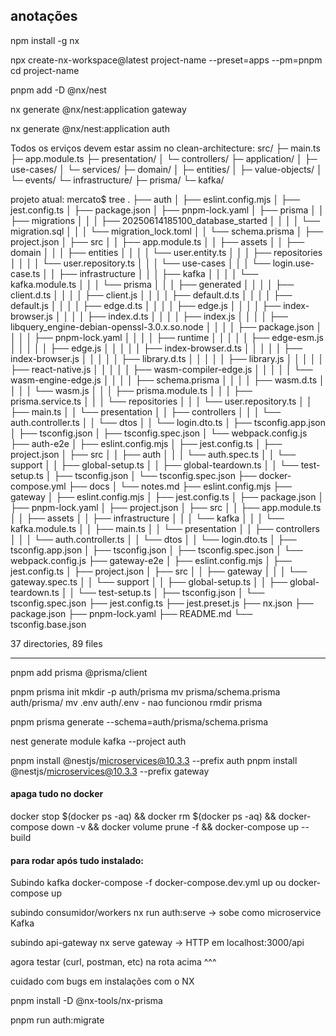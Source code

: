 ## anotações

npm install -g nx

npx create-nx-workspace@latest project-name --preset=apps --pm=pnpm
cd project-name

pnpm add -D @nx/nest

nx generate @nx/nest:application gateway

nx generate @nx/nest:application auth

Todos os erviços devem estar assim no clean-architecture:
src/
├─ main.ts
├─ app.module.ts
├─ presentation/
│  └─ controllers/
├─ application/
│  ├─ use-cases/
│  └─ services/
├─ domain/
│  ├─ entities/
│  ├─ value-objects/
│  └─ events/
└─ infrastructure/
   ├─ prisma/
   └─ kafka/

projeto atual:
mercato$ tree
.
├── auth
│   ├── eslint.config.mjs
│   ├── jest.config.ts
│   ├── package.json
│   ├── pnpm-lock.yaml
│   ├── prisma
│   │   ├── migrations
│   │   │   ├── 20250614185100_database_started
│   │   │   │   └── migration.sql
│   │   │   └── migration_lock.toml
│   │   └── schema.prisma
│   ├── project.json
│   ├── src
│   │   ├── app.module.ts
│   │   ├── assets
│   │   ├── domain
│   │   │   ├── entities
│   │   │   │   └── user.entity.ts
│   │   │   ├── repositories
│   │   │   │   └── user.repository.ts
│   │   │   └── use-cases
│   │   │       └── login.use-case.ts
│   │   ├── infrastructure
│   │   │   ├── kafka
│   │   │   │   └── kafka.module.ts
│   │   │   └── prisma
│   │   │       ├── generated
│   │   │       │   ├── client.d.ts
│   │   │       │   ├── client.js
│   │   │       │   ├── default.d.ts
│   │   │       │   ├── default.js
│   │   │       │   ├── edge.d.ts
│   │   │       │   ├── edge.js
│   │   │       │   ├── index-browser.js
│   │   │       │   ├── index.d.ts
│   │   │       │   ├── index.js
│   │   │       │   ├── libquery_engine-debian-openssl-3.0.x.so.node
│   │   │       │   ├── package.json
│   │   │       │   ├── pnpm-lock.yaml
│   │   │       │   ├── runtime
│   │   │       │   │   ├── edge-esm.js
│   │   │       │   │   ├── edge.js
│   │   │       │   │   ├── index-browser.d.ts
│   │   │       │   │   ├── index-browser.js
│   │   │       │   │   ├── library.d.ts
│   │   │       │   │   ├── library.js
│   │   │       │   │   ├── react-native.js
│   │   │       │   │   ├── wasm-compiler-edge.js
│   │   │       │   │   └── wasm-engine-edge.js
│   │   │       │   ├── schema.prisma
│   │   │       │   ├── wasm.d.ts
│   │   │       │   └── wasm.js
│   │   │       ├── prisma.module.ts
│   │   │       ├── prisma.service.ts
│   │   │       └── repositories
│   │   │           └── user.repository.ts
│   │   ├── main.ts
│   │   └── presentation
│   │       ├── controllers
│   │       │   └── auth.controller.ts
│   │       └── dtos
│   │           └── login.dto.ts
│   ├── tsconfig.app.json
│   ├── tsconfig.json
│   ├── tsconfig.spec.json
│   └── webpack.config.js
├── auth-e2e
│   ├── eslint.config.mjs
│   ├── jest.config.ts
│   ├── project.json
│   ├── src
│   │   ├── auth
│   │   │   └── auth.spec.ts
│   │   └── support
│   │       ├── global-setup.ts
│   │       ├── global-teardown.ts
│   │       └── test-setup.ts
│   ├── tsconfig.json
│   └── tsconfig.spec.json
├── docker-compose.yml
├── docs
│   └── notes.md
├── eslint.config.mjs
├── gateway
│   ├── eslint.config.mjs
│   ├── jest.config.ts
│   ├── package.json
│   ├── pnpm-lock.yaml
│   ├── project.json
│   ├── src
│   │   ├── app.module.ts
│   │   ├── assets
│   │   ├── infrastructure
│   │   │   └── kafka
│   │   │       └── kafka.module.ts
│   │   ├── main.ts
│   │   └── presentation
│   │       ├── controllers
│   │       │   └── auth.controller.ts
│   │       └── dtos
│   │           └── login.dto.ts
│   ├── tsconfig.app.json
│   ├── tsconfig.json
│   ├── tsconfig.spec.json
│   └── webpack.config.js
├── gateway-e2e
│   ├── eslint.config.mjs
│   ├── jest.config.ts
│   ├── project.json
│   ├── src
│   │   ├── gateway
│   │   │   └── gateway.spec.ts
│   │   └── support
│   │       ├── global-setup.ts
│   │       ├── global-teardown.ts
│   │       └── test-setup.ts
│   ├── tsconfig.json
│   └── tsconfig.spec.json
├── jest.config.ts
├── jest.preset.js
├── nx.json
├── package.json
├── pnpm-lock.yaml
├── README.md
└── tsconfig.base.json

37 directories, 89 files

---

pnpm add prisma @prisma/client

pnpm prisma init
mkdir -p auth/prisma
mv prisma/schema.prisma auth/prisma/
mv .env auth/.env - nao funcionou
rmdir prisma

pnpm prisma generate --schema=auth/prisma/schema.prisma

nest generate module kafka --project auth

pnpm install @nestjs/microservices@10.3.3 --prefix auth
pnpm install @nestjs/microservices@10.3.3 --prefix gateway

#### apaga tudo no docker

docker stop $(docker ps -aq) &&
docker rm $(docker ps -aq) &&
docker-compose down -v &&
docker volume prune -f &&
docker-compose up --build

#### para rodar após tudo instalado:

Subindo kafka
docker-compose -f docker-compose.dev.yml up ou docker-compose up

subindo consumidor/workers
nx run auth:serve → sobe como microservice Kafka

subindo api-gateway
nx serve gateway → HTTP em localhost:3000/api

agora testar (curl, postman, etc) na rota acima ^^^

cuidado com bugs em instalações com o NX

pnpm install -D @nx-tools/nx-prisma

pnpm run auth:migrate
